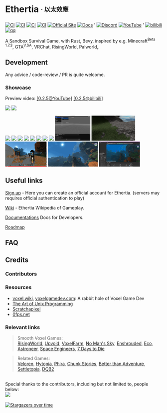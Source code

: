
# Ethertia <sub><sup>· 以太效應</sup></sub>

[![CI](https://github.com/Dreamtowards/Ethertum/workflows/Windows/badge.svg)](https://github.com/Dreamtowards/Ethertum/actions/workflows/build_windows_release.yml)
[![CI](https://github.com/Dreamtowards/Ethertum/workflows/Linux/badge.svg)](https://github.com/Dreamtowards/Ethertum/actions/workflows/build_linux_release.yml)
[![CI](https://github.com/Dreamtowards/Ethertum/workflows/macOS/badge.svg)](https://github.com/Dreamtowards/Ethertum/actions/workflows/build_macos_release.yml)
[![CI](https://github.com/Dreamtowards/Ethertum/workflows/Web/badge.svg)](https://github.com/Dreamtowards/Ethertum/actions/workflows/build_wasm_release.yml)
[![Official Site](https://img.shields.io/badge/ethertia.com-blue.svg)](//ethertia.com)
[![Docs](https://img.shields.io/badge/docs-blue.svg)](//docs.ethertia.com) ' 
[![Discord](https://img.shields.io/discord/870689606570508319.svg?label=&logo=discord&logoColor=ffffff&color=7389D8&labelColor=6A7EC2)](https://discord.gg/k7ssbPJQnp)
[![YouTube](https://img.shields.io/badge/YouTube-red.svg)](https://youtube.com/@dreamtowards) ' 
[![bilibili](https://img.shields.io/badge/bilibili-gray.svg)](https://space.bilibili.com/19483166)
[![qq](https://img.shields.io/badge/QQ-gray.svg)](https://jq.qq.com/?_wv=1027&k=tgM29oDM)


<!-- ![repo size](https://img.shields.io/github/repo-size/Dreamtowards/Ethertum) -->
<!-- ![Lines of Code](https://tokei.rs/b1/github/Dreamtowards/Ethertum?category=code) -->
<!-- [![code contributor count](https://badgen.net/github/contributors/Dreamtowards/Ethertum?label=code%20contributors)](https://github.com/Dreamtowards/Ethertum/graphs/contributors) -->
<!-- [![dependency status](https://deps.rs/repo/github/Dreamtowards/Ethertum/status.svg)](https://deps.rs/repo/github/Dreamtowards/Ethertum) -->
<!-- [![financial contributor count](https://badgen.net/opencollective/backers/ethertia?label=financial%20contributors)](https://opencollective.com/ethertia) -->
<!-- ![License](https://img.shields.io/badge/license-Access-blue.svg) -->
<!-- ![GitHub all releases](https://img.shields.io/github/downloads/Dreamtowards/Ethertum/total) -->
<!-- ![GitHub release (with filter)](https://img.shields.io/github/v/release/Dreamtowards/Ethertia) -->

<!-- ![](https://img.shields.io/github/languages/code-size/Dreamtowards/Ethertum) -->
<!-- [![Latest version](https://img.shields.io/crates/v/renet.svg)](https://crates.io/crates/renet) -->
<!-- [![Documentation](https://docs.rs/renet/badge.svg)](https://docs.rs/renet) -->
<!-- ![MIT](https://img.shields.io/badge/license-MIT-blue.svg) -->
<!-- ![Apache](https://img.shields.io/badge/license-Apache-blue.svg) -->

A Sandbox Survival Game, with Rust, Bevy. inspired by e.g. Minecraft<sup>Beta 1.7.3</sup>, GTA<sup>V,SA</sup>, VRChat, RisingWorld, Palworld,. 

<!-- [Documentations](https://docs.ethertia.com) - 
[Official Site](https://ethertia.com) - 
[Discord](https://discord.gg/k7ssbPJQnp) &nbsp;|&nbsp;
[Bilibili](https://space.bilibili.com/19483166) - 
[QQ](https://jq.qq.com/?_wv=1027&k=tgM29oDM) -->

<!-- --- -->

<!-- Ethertia _(以太效應 or Ether Effect)_ is a multiplayer voxel sandbox game written in Rust & Bevy. It is  -->
<!-- The game is in active development and enjoys a flourishing player community. -->


## Development

Any advice / code-review / PR is quite welcome.

### Showcase

Preview video: [[0.2.5@YouTube]](https://www.youtube.com/watch?v=GLMZ7c2XN4w) [[0.2.5@bilibili]](https://www.bilibili.com/video/BV1a4421w7DS)

![](https://github.com/Dreamtowards/Ethertum/releases/download/ethertia-0.2.5-2024.02d/screenshot-20240218102806.jpg)
![](https://github.com/Dreamtowards/Ethertum/releases/download/ethertia-0.2.5-2024.02d/screenshot-20240218100444.jpg)

<img style="height: 80px;" src="https://github.com/Dreamtowards/Ethertum/releases/download/ethertia-0.2.5-2024.02d/screenshot-20240218002527.jpg"> <img style="height: 80px;" src="https://github.com/Dreamtowards/Ethertum/releases/download/ethertia-0.2.5-2024.02d/screenshot-20240218005036.jpg"> <img style="height: 80px;" src="https://github.com/Dreamtowards/Ethertum/releases/download/ethertia-0.2.5-2024.02d/screenshot-20240218094516.jpg"> <img style="height: 80px;" src="https://github.com/Dreamtowards/Ethertum/releases/download/ethertia-0.2.5-2024.02d/screenshot-20240217174639.jpg"> <img style="height: 80px;" src="https://github.com/Dreamtowards/Ethertum/releases/download/ethertia-0.2.5-2024.02d/screenshot-20240217160739.jpg"> <img style="height: 80px;" src="https://github.com/Dreamtowards/Ethertum/releases/download/ethertia-0.2.5-2024.02d/screenshot-20240217004724.jpg"> <img style="height: 80px;" src="https://github.com/Dreamtowards/Ethertum/releases/download/ethertum-0.1.4-2023.01d/screenshot-20240120001806.png"> <img style="height: 80px;" src="https://github.com/Dreamtowards/Ethertum/releases/download/ethertum-0.1.4-2023.01d/screenshot-20240119013301.png"> <img style="height: 80px;" src="https://github.com/Dreamtowards/Ethertia/raw/main/run/screenshots/qs230310-1.png"> <img style="height: 80px;" src="https://github.com/Dreamtowards/Ethertia/raw/main/run/screenshots/qs221130.png"> <img style="height: 80px;" src="https://github.com/Dreamtowards/Ethertia/raw/main/run/screenshots/_figures/23u07.png"> <img style="height: 80px;" src="https://github.com/Dreamtowards/Ethertia/raw/main/run/screenshots/qs230401.png" alt="Ethertia"> <img style="height: 80px;" src="https://raw.githubusercontent.com/Dreamtowards/Ethertia/main/run/screenshots/qs230402.png" alt="Ethertia">



## Useful links

[Sign up](ethertia.com) - Here you can create an official account for Ethertia. (servers may requires official authentication to play)

[Wiki](wiki.ethertia.com) - Ethertia Wikipedia of Gameplay.

[Documentations](docs.ethertia.com) Docs for Developers.

[Roadmap]()

## FAQ

## Credits


### Contributors

<!-- - [Dreamtowards]()
- [Thaumstrial]() - Director
- [LittleMao](), [Pi]()
- [Cuppar]()  -->


### Resources

- [voxel.wiki](//voxel.wiki), [voxelgamedev.com](//voxelgamedev.com): A rabbit hole of Voxel Game Dev
- [The Art of Unix Programming]()
- [Scratchapixel](https://www.scratchapixel.com/)
- [0fps.net](https://0fps.net/)

<!-- - [OpenGameArt.org](//OpenGameArt.org): 3D Models -->

### Relevant links

> Smooth Voxel Games:  
[RisingWorld](https://www.rising-world.net/), 
[Upvoid](https://upvoid.com/), 
[VoxelFarm](https://procworld.blogspot.com/2010/11/from-voxels-to-polygons.html), 
[No Man's Sky](https://www.nomanssky.com/), 
[Enshrouded](https://enshrouded.com/), 
[Eco](https://play.eco/),
[Astroneer](https://store.steampowered.com/app/361420/ASTRONEER/),
[Space Engineers](https://www.spaceengineersgame.com/), 
[7 Days to Die](https://7daystodie.com/)  

> Related Games:  
[Veloren](https://github.com/veloren/veloren/blob/v0.8.0/voxygen/src/audio/music.rs), 
[Hytopia](https://creators.hytopia.com/docs/about-hytopia), 
[Phira](https://phira.moe/), 
[Chunk Stories](https://web.archive.org/web/20201107224030/http://chunkstories.xyz/blog/a-note-on-descriptor-indexing/),
[Better than Adventure](), 
[Settletopia](https://www.youtube.com/watch?v=BGX6olxzjyA), 
[DQB2](https://store.steampowered.com/app/1072420/DRAGON_QUEST_BUILDERS_2/)

<br>
Special thanks to the contributors, including but not limited to, people below:   
<br>
<a href="https://github.com/Dreamtowards/Ethertum/graphs/contributors">
  <img src="https://contrib.rocks/image?repo=Dreamtowards/Ethertum" />
</a>

[![Stargazers over time](https://starchart.cc/Dreamtowards/Ethertum.svg?variant=adaptive)](https://starchart.cc/Dreamtowards/Ethertum)
